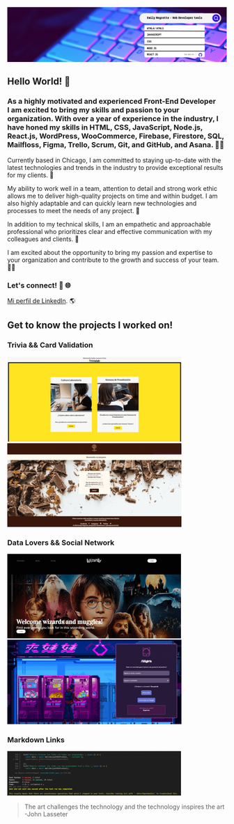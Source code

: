 <img src="Banner.png" alt="banner">
 
## Hello World! 👋  <br />
### As a highly motivated and experienced Front-End Developer <br /> I am excited to bring my skills and passion to your organization. With over a year of experience in the industry, I have honed my skills in HTML, CSS, JavaScript, Node.js, React.js, WordPress, WooCommerce, Firebase, Firestore, SQL, Mailfloss, Figma, Trello, Scrum, Git, and GitHub, and Asana. 👩‍💻

Currently based in Chicago, I am committed to staying up-to-date with the latest technologies and trends in the industry to provide exceptional results for my clients. 📍

My ability to work well in a team, attention to detail and strong work ethic allows me to deliver high-quality projects on time and within budget. I am also highly adaptable and can quickly learn new technologies and processes to meet the needs of any project. 🌠

In addition to my technical skills, I am an empathetic and approachable professional who prioritizes clear and effective communication with my colleagues and clients. 💪

I am excited about the opportunity to bring my passion and expertise to your organization and contribute to the growth and success of your team. 🙋‍♀️

### Let's connect! :handshake: :globe_with_meridians: 
[Mi perfil de LinkedIn](https://https://www.linkedin.com/in/emily-negrette/). :earth_americas: 

## Get to know the projects I worked on!
### Trivia && Card Validation
![trivia](trivia-act11.gif)        ![Card](card-act11.gif)

### Data Lovers && Social Network
![data](data-act11.gif)            ![Social-Network](social-act11.gif)

### Markdown Links 
![MD-Links](md-act11.gif)


> The art challenges the technology and the technology inspires the art <br /> -John Lasseter

